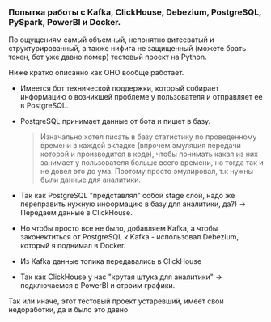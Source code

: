 ### Попытка работы с Kafka, ClickHouse, Debezium, PostgreSQL, PySpark, PowerBI и Docker.

По ощущениям самый объемный, непонятно витееватый и структурированный, а также нифига не защищенный (можете брать токен, бот уже давно помер) тестовый проект на Python.

Ниже кратко описанно как ОНО вообще работает.
- Имеется бот технической поддержки, который собирает информацию о возникшей проблеме у пользователя и отправляет ее в PostgreSQL.
- PostgreSQL принимает данные от бота и пишет в базу.
  
  > Изначально хотел писать в базу статистику по проведенному времени в каждой вкладке (впрочем эмуляция передачи которой и производится в коде), чтобы понимать какая из них занимает у пользователя больше всего времени, но тогда так и не довел это до ума.
  > Поэтому просто эмулировал, т.к нужны были данные для аналитики.
- Так как PostgreSQL "представлял" собой stage слой, надо же переправить нужную информацию в базу для аналитики, да?) -> Передаем данные в ClickHouse.
- Но чтобы просто все не было, добавляем Kafka, а чтобы законектиться от PostgreSQL к Kafka - использовал Debezium, который я поднимал в Docker.
- Из Kafka данные топика передавались в ClickHouse
- Так как ClickHouse у нас "крутая штука для аналитики" -> подключаемся в PowerBI и строим графики.

Так или иначе, этот тестовый проект устаревший, имеет свои недоработки, да и было это давно
